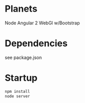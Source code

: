 # Planets
Node Angular 2 WebGl w/Bootstrap

# Dependencies
see package.json

# Startup
```bash
npm install
node server
```
